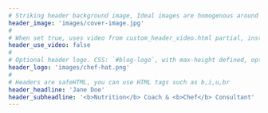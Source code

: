 ```yaml
---
# Striking header background image, Ideal images are homogenous around the centre and contrasting to the text. Non-ideal images can use `title_guard`
header_image: 'images/cover-image.jpg'
#
# When set true, uses video from custom_header_video.html partial, instead of header_image
header_use_video: false
#
# Optional header logo. CSS: `#blog-logo`, with max-height defined, optimize to prevent scaling
header_logo: 'images/chef-hat.png'
#
# Headers are safeHTML, you can use HTML tags such as b,i,u,br
header_headline: 'Jane Doe'
header_subheadline: '<b>Nutrition</b> Coach & <b>Chef</b> Consultant'
---
```

